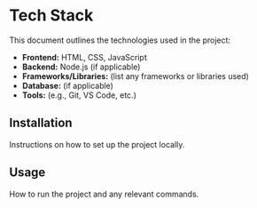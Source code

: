 # Tech Stack

This document outlines the technologies used in the project:

- **Frontend:** HTML, CSS, JavaScript
- **Backend:** Node.js (if applicable)
- **Frameworks/Libraries:** (list any frameworks or libraries used)
- **Database:** (if applicable)
- **Tools:** (e.g., Git, VS Code, etc.)

## Installation

Instructions on how to set up the project locally.

## Usage

How to run the project and any relevant commands.
